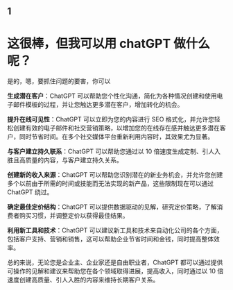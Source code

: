 ## 1

# 这很棒，但我可以用 chatGPT 做什么呢？

是的，嗯，要抓住问题的要害，你可以

**生成潜在客户**：ChatGPT 可以帮助您个性化沟通，简化为各种情况创建和使用电子邮件模板的过程，并让您触达更多潜在客户，增加转化的机会。

**提升在线可见性**：ChatGPT 可以立即为您的内容进行 SEO 格式化，并允许您轻松创建有效的电子邮件和社交营销策略，以增加您的在线存在感并触达更多潜在客户，同时节省时间。在多个社交媒体平台重新利用内容时，其效果尤为显著。

**与客户建立持久联系**：ChatGPT 可以帮助您通过以 10 倍速度生成定制、引人入胜且高质量的内容，与客户建立持久关系。

**创建新的收入来源**：ChatGPT 可以帮助您识别潜在的新业务机会，并允许您创建多个以前由于所需的时间或技能而无法实现的新产品，这些限制现在可以通过 ChatGPT 绕过。

**确定最佳定价结构**：ChatGPT 可以提供数据驱动的见解，研究定价策略，了解消费者购买习惯，并调整定价以获得最佳结果。

**利用新工具和技术**：ChatGPT 可以建议新工具和技术来自动化公司的各个方面，包括客户支持、营销和销售，这可以帮助企业节省时间和金钱，同时提高整体效率。

总的来说，无论您是企业主、企业家还是自由职业者，ChatGPT 都可以通过提供可操作的见解和建议来帮助您在各个领域取得进展，提高收入，同时通过以 10 倍速度创建高质量、引人入胜的内容来维持长期客户关系。

